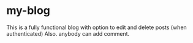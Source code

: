 # my-blog

This is a fully functional blog with option to edit and delete posts (when authenticated)
Also. anybody can add comment.
